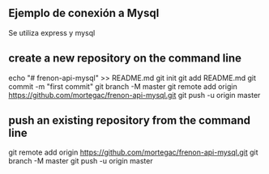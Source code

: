 ## Ejemplo de conexión a Mysql

Se utiliza express y mysql


## create a new repository on the command line
echo "# frenon-api-mysql" >> README.md
git init
git add README.md
git commit -m "first commit"
git branch -M master
git remote add origin https://github.com/mortegac/frenon-api-mysql.git
git push -u origin master
                
## push an existing repository from the command line
git remote add origin https://github.com/mortegac/frenon-api-mysql.git
git branch -M master
git push -u origin master
